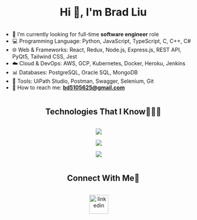 <!--
**bd5105625/bd5105625** is a ✨ _special_ ✨ repository because its `README.md` (this file) appears on your GitHub profile.

Here are some ideas to get you started:
-->

<div id="user-content-toc">
  <ul align="center">
    <summary><h1 style="display: inline-block">Hi 👋, I'm Brad Liu </h1></summary>
  </ul>
</div>

<!--Intro part-->

- 🔭 I’m currently looking for full-time **software engineer** role 
- 💻 Programming Language: Python, JavaScript, TypeScript, C, C++, C#
- 🌐 Web & Frameworks: React, Redux, Node.js, Express.js, REST API, PyQt5, Tailwind CSS, Jest
- ☁️ Cloud & DevOps: AWS, GCP, Kubernetes, Docker, Heroku, Jenkins
- 📊 Databases: PostgreSQL, Oracle SQL, MongoDB
- 🔧 Tools: UiPath Studio, Postman, Swagger, Selenium, Git
- 💬 How to reach me: **bd5105625@gmail.com**

<!--Intro end-->


<!--h1 without bottom border-->
<div id="user-content-toc">
  <ul align="center">
    <summary><h2 style="display: inline-block">Technologies That I Know👨🏻‍💻</h2></summary>
  </ul>
</div>
<!--tech stack icons-->
<p align="center">
  <a href="https://skillicons.dev">
    <img src="https://skillicons.dev/icons?i=py,js,ts,c,cpp,cs,html,css&perline=14" />
  </a>
</p>
<p align="center">
  <a href="https://skillicons.dev">
    <img src="https://skillicons.dev/icons?i=react,redux,nodejs,expressjs,tailwind,babel,heroku,mongodb,postgres,sqlite,postman,qt&perline=14" />
  </a>
</p>
<p align="center">
  <a href="https://skillicons.dev">
    <img src="https://skillicons.dev/icons?i=aws,gcp,docker,kubernetes,jenkins,selenium,vscode&perline=14" />
  </a>
</p>


<!-- Connect with me -->
<!--h2 without bottom border-->
<div id="user-content-toc">
  <ul align="center">
    <summary><h2 style="display: inline-block">Connect With Me🤝</h2></summary>
  </ul>
</div>

<!--icons and links-->
<p align="center">
<a href="https://www.linkedin.com/in/bd5105625/" target="blank"><img align="center" src="https://user-images.githubusercontent.com/88904952/234979284-68c11d7f-1acc-4f0c-ac78-044e1037d7b0.png" alt="linkedin" height="50" width="50" /></a>
  
</p>
